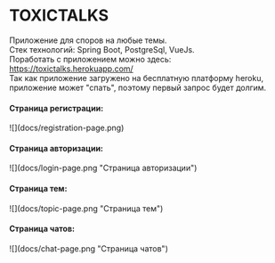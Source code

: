 # TOXICTALKS
Приложение для споров на любые темы.
<br>
Стек технологий: Spring Boot, PostgreSql, VueJs.
<br>
Поработать с приложением можно здесь: https://toxictalks.herokuapp.com/ 
<br>
Так как приложение загружено на бесплатную платформу heroku, приложение может "спать", поэтому первый запрос будет долгим.
<br>
<h4>Страница регистрации:</h4>
![](docs/registration-page.png)
<h4>Страница авторизации:</h4>
![](docs/login-page.png "Страница авторизации")
<h4>Страница тем:</h4>
![](docs/topic-page.png "Страница тем")
<h4>Страница чатов:</h4>
![](docs/chat-page.png "Страница чатов")
